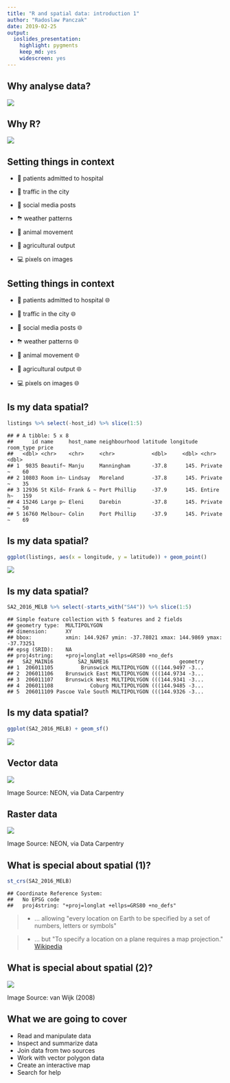 ```yaml
---
title: "R and spatial data: introduction 1"
author: "Radoslaw Panczak"
date: 2019-02-25
output: 
  ioslides_presentation: 
    highlight: pygments
    keep_md: yes
    widescreen: yes
---
```





## Why analyse data?

![](./images/donut.jpg)


## Why R?

![](./images/R.jpg)


## Setting things in context

- 🤕 patients admitted to hospital 

- 🚕 traffic in the city 

- 🤳 social media posts 

- ⛈ weather patterns

- 🐒 animal movement 

- 🍒 agricultural output 

- 💻 pixels on images 


## Setting things in context

- 🤕 patients admitted to hospital 🌐

- 🚕 traffic in the city 🌐

- 🤳 social media posts 🌐

- ⛈ weather patterns 🌐

- 🐒 animal movement 🌐

- 🍒 agricultural output 🌐

- 💻 pixels on images 🌐


## Is my data spatial?




```r
listings %>% select(-host_id) %>% slice(1:5)
```

```
## # A tibble: 5 x 8
##      id name     host_name neighbourhood latitude longitude room_type price
##   <dbl> <chr>    <chr>     <chr>            <dbl>     <dbl> <chr>     <dbl>
## 1  9835 Beautif~ Manju     Manningham       -37.8      145. Private ~    60
## 2 10803 Room in~ Lindsay   Moreland         -37.8      145. Private ~    35
## 3 12936 St Kild~ Frank & ~ Port Phillip     -37.9      145. Entire h~   159
## 4 15246 Large p~ Eleni     Darebin          -37.8      145. Private ~    50
## 5 16760 Melbour~ Colin     Port Phillip     -37.9      145. Private ~    69
```


## Is my data spatial?


```r
ggplot(listings, aes(x = longitude, y = latitude)) + geom_point()
```

![](03_slides_part_1_files/figure-html/unnamed-chunk-3-1.png)<!-- -->


## Is my data spatial?




```r
SA2_2016_MELB %>% select(-starts_with("SA4")) %>% slice(1:5)
```

```
## Simple feature collection with 5 features and 2 fields
## geometry type:  MULTIPOLYGON
## dimension:      XY
## bbox:           xmin: 144.9267 ymin: -37.78021 xmax: 144.9869 ymax: -37.73251
## epsg (SRID):    NA
## proj4string:    +proj=longlat +ellps=GRS80 +no_defs
##   SA2_MAIN16        SA2_NAME16                       geometry
## 1  206011105         Brunswick MULTIPOLYGON (((144.9497 -3...
## 2  206011106    Brunswick East MULTIPOLYGON (((144.9734 -3...
## 3  206011107    Brunswick West MULTIPOLYGON (((144.9341 -3...
## 4  206011108            Coburg MULTIPOLYGON (((144.9485 -3...
## 5  206011109 Pascoe Vale South MULTIPOLYGON (((144.9326 -3...
```


## Is my data spatial?


```r
ggplot(SA2_2016_MELB) + geom_sf()
```

![](03_slides_part_1_files/figure-html/unnamed-chunk-6-1.png)<!-- -->


## Vector data

![](./images/vector.png)

Image Source: NEON, via Data Carpentry


## Raster data

![](./images/raster.png)

Image Source: NEON, via Data Carpentry


## What is special about spatial (1)?


```r
st_crs(SA2_2016_MELB)
```

```
## Coordinate Reference System:
##   No EPSG code
##   proj4string: "+proj=longlat +ellps=GRS80 +no_defs"
```

> - ... allowing "every location on Earth to be specified by a set of numbers, letters or symbols" 

> - ... but "To specify a location on a plane requires a map projection." [Wikipedia](https://en.wikipedia.org/wiki/Geographic_coordinate_system)


## What is special about spatial (2)?

![](./images/unfolding.PNG)

Image Source: van Wijk (2008)


## What we are going to cover 

- Read and manipulate data
- Inspect and summarize data
- Join data from two sources
- Work with vector polygon data
- Create an interactive map
- Search for help

